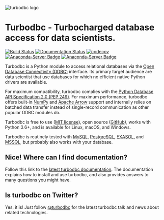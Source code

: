 ![turbodbc logo](/page/logo.png?raw=true "turbodbc logo")

Turbodbc - Turbocharged database access for data scientists.
============================================================

[![Build Status](https://github.com/blue-yonder/turbodbc/workflows/CI/badge.svg?branch=master)](https://github.com/blue-yonder/turbodbc/actions)
[![Documentation Status](https://readthedocs.org/projects/turbodbc/badge/?version=latest)](http://turbodbc.readthedocs.io/en/latest/?badge=latest)
[![codecov](https://codecov.io/gh/blue-yonder/turbodbc/branch/master/graph/badge.svg)](https://codecov.io/gh/blue-yonder/turbodbc)
[![Anaconda-Server Badge](https://anaconda.org/conda-forge/turbodbc/badges/installer/conda.svg)](https://conda.anaconda.org/conda-forge)
[![Anaconda-Server Badge](https://anaconda.org/conda-forge/turbodbc/badges/downloads.svg)](https://anaconda.org/conda-forge/turbodbc)

Turbodbc is a Python module to access relational databases via the
[Open Database Connectivity (ODBC)](https://en.wikipedia.org/wiki/Open_Database_Connectivity)
interface. Its primary target audience are data scientist
that use databases for which no efficient native Python drivers are available.

For maximum compatibility, turbodbc complies with the
[Python Database API Specification 2.0 (PEP 249)](https://www.python.org/dev/peps/pep-0249/).
For maximum performance, turbodbc offers built-in [NumPy](http://www.numpy.org) and
[Apache Arrow](https://arrow.apache.org) support
and internally relies on batched data transfer instead of single-record communication as
other popular ODBC modules do.

Turbodbc is free to use ([MIT license](https://github.com/blue-yonder/turbodbc/blob/master/LICENSE)),
open source ([GitHub](https://github.com/blue-yonder/turbodbc)),
works with Python 3.6+, and is available for Linux, macOS, and Windows.

Turbodbc is routinely tested with [MySQL](https://www.mysql.com),
[PostgreSQL](https://www.postgresql.org), [EXASOL](http://www.exasol.com),
and [MSSQL](http://microsoft.com/sql), but probably also works with your database.


Nice! Where can I find documentation?
-------------------------------------

Follow this link to the [latest turbodbc documentation](http://turbodbc.readthedocs.io/en/latest/).
The documentation explains how to install and use turbodbc, and also provides
answers to many questions you might have.

Is turbodbc on Twitter?
-----------------------

Yes, it is! Just follow [@turbodbc](https://twitter.com/turbodbc)
for the latest turbodbc talk and news about related technologies.
